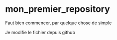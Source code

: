 # mon_premier_repository
Faut bien commencer, par quelque chose de simple

Je modifie le fichier depuis github

